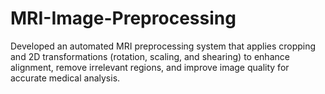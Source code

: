 # MRI-Image-Preprocessing
Developed an automated MRI preprocessing system that applies cropping and 2D transformations (rotation, scaling, and shearing) to enhance alignment, remove irrelevant regions, and improve image quality for accurate medical analysis.

